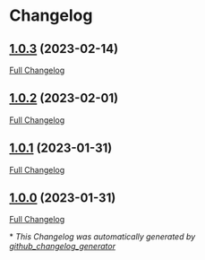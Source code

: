# Changelog

## [1.0.3](https://github.com/enabel/user-bundle/tree/1.0.3) (2023-02-14)

[Full Changelog](https://github.com/enabel/user-bundle/compare/1.0.2...1.0.3)

## [1.0.2](https://github.com/enabel/user-bundle/tree/1.0.2) (2023-02-01)

[Full Changelog](https://github.com/enabel/user-bundle/compare/1.0.1...1.0.2)

## [1.0.1](https://github.com/enabel/user-bundle/tree/1.0.1) (2023-01-31)

[Full Changelog](https://github.com/enabel/user-bundle/compare/1.0.0...1.0.1)

## [1.0.0](https://github.com/enabel/user-bundle/tree/1.0.0) (2023-01-31)

[Full Changelog](https://github.com/enabel/user-bundle/compare/66ea80887a101c14054710df76afac8ca548d8de...1.0.0)



\* *This Changelog was automatically generated by [github_changelog_generator](https://github.com/github-changelog-generator/github-changelog-generator)*

